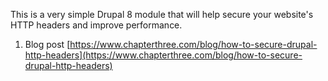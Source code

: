 This is a very simple Drupal 8 module that will help secure your website's HTTP headers and improve performance.

1. Blog post [https://www.chapterthree.com/blog/how-to-secure-drupal-http-headers](https://www.chapterthree.com/blog/how-to-secure-drupal-http-headers)
